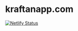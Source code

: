 # kraftanapp.com

[![Netlify Status](https://api.netlify.com/api/v1/badges/bdee5f39-93f5-4cac-a2b7-38ee621df08a/deploy-status)](https://app.netlify.com/sites/confident-jackson-f0679a/deploys)
